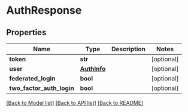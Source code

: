 # AuthResponse

## Properties
Name | Type | Description | Notes
------------ | ------------- | ------------- | -------------
**token** | **str** |  | [optional] 
**user** | [**AuthInfo**](AuthInfo.md) |  | [optional] 
**federated_login** | **bool** |  | [optional] 
**two_factor_auth_login** | **bool** |  | [optional] 

[[Back to Model list]](../README.md#documentation-for-models) [[Back to API list]](../README.md#documentation-for-api-endpoints) [[Back to README]](../README.md)



